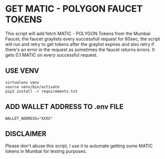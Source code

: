 # GET MATIC - POLYGON FAUCET TOKENS

This script will add fetch MATIC - POLYGON Tokens from the Mumbai Faucet, the faucet graylists every successfull request for 60sec, the script will run and retry to get tokens after the graylist expires and also retry if there's an error in the request as sometimes the faucet returns errors. It gets 0.1 MATIC on every successful request.

## USE VENV
```
virtualenv venv
source venv/bin/activate
pip3 install -r requirements.txt
```

## ADD WALLET ADDRESS TO .env FILE
```
WALLET_ADDRESS="XXXX"
```

## DISCLAIMER
Please don't abuse this script, I use it to automate getting some MATIC tokens in Mumbai for testing purposes. 